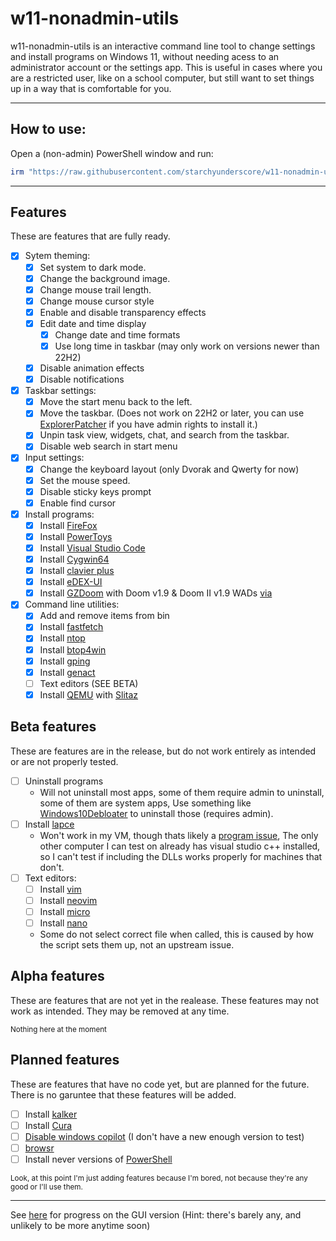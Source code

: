 # w11-nonadmin-utils

w11-nonadmin-utils is an interactive command line tool to change settings and install programs on Windows 11, without needing acess to an administrator account or the settings app. This is useful in cases where you are a restricted user, like on a school computer, but still want to set things up in a way that is comfortable for you.

---

## How to use:

Open a (non-admin) PowerShell window and run:

```PowerShell
irm "https://raw.githubusercontent.com/starchyunderscore/w11-nonadmin-utils/main/current/run.ps1" | iex
```

---

## Features

These are features that are fully ready.

- [x] Sytem theming:
  - [x] Set system to dark mode.
  - [x] Change the background image.
  - [x] Change mouse trail length.
  - [x] Change mouse cursor style
  - [x] Enable and disable transparency effects
  - [x] Edit date and time display
    - [x] Change date and time formats
    - [x] Use long time in taskbar (may only work on versions newer than 22H2)
  - [x] Disable animation effects
  - [x] Disable notifications

- [x] Taskbar settings:
  - [x] Move the start menu back to the left.
  - [x] Move the taskbar. (Does not work on 22H2 or later, you can use [ExplorerPatcher](https://github.com/valinet/ExplorerPatcher/releases) if you have admin rights to install it.)
  - [x] Unpin task view, widgets, chat, and search from the taskbar.
  - [x] Disable web search in start menu

- [x] Input settings:
  - [x] Change the keyboard layout (only Dvorak and Qwerty for now)
  - [x] Set the mouse speed.
  - [x] Disable sticky keys prompt
  - [x] Enable find cursor

- [x] Install programs:
  - [x] Install [FireFox](https://www.mozilla.org/en-US/firefox/new/)
  - [x] Install [PowerToys](https://github.com/microsoft/PowerToys)
  - [x] Install [Visual Studio Code](https://github.com/microsoft/vscode)
  - [x] Install [Cygwin64](https://www.cygwin.com/)
  - [x] Install [clavier plus](https://github.com/guilryder/clavier-plus)
  - [x] Install [eDEX-UI](https://github.com/GitSquared/edex-ui)
  - [x] Install [GZDoom](https://github.com/ZDoom/gzdoom) with Doom v1.9 & Doom II v1.9 WADs [via](https://archive.org/details/2020_03_22_DOOM)

- [x] Command line utilities:
  - [x] Add and remove items from bin
  - [x] Install [fastfetch](https://github.com/LinusDierheimer/fastfetch)
  - [x] Install [ntop](https://github.com/gsass1/NTop)
  - [x] Install [btop4win](https://github.com/aristocratos/btop4win)
  - [x] Install [gping](https://github.com/orf/gping)
  - [x] Install [genact](https://github.com/svenstaro/genact)
  - [ ] Text editors (SEE BETA)
  - [x] Install [QEMU](https://www.qemu.org/) with [Slitaz](https://www.slitaz.org)

## Beta features

These are features are in the release, but do not work entirely as intended or are not properly tested.

- [ ] Uninstall programs
  - Will not uninstall most apps, some of them require admin to uninstall, some of them are system apps, Use something like [Windows10Debloater](https://github.com/Sycnex/Windows10Debloater) to uninstall those (requires admin).
- [ ] Install [lapce](https://github.com/lapce/lapce)
  - Won't work in my VM, though thats likely a [program issue](https://github.com/lapce/lapce/issues/2143), The only other computer I can test on already has visual studio c++ installed, so I can't test if including the DLLs works properly for machines that don't.
- [ ] Text editors:
    - [ ] Install [vim](https://github.com/vim/vim)
    - [ ] Install [neovim](https://github.com/neovim/neovim)
    - [ ] Install [micro](https://github.com/zyedidia/micro)
    - [ ] Install [nano](https://github.com/lhmouse/nano-win)
  - Some do not select correct file when called, this is caused by how the script sets them up, not an upstream issue.

## Alpha features

These are features that are not yet in the realease. These features may not work as intended. They may be removed at any time.

<sup>Nothing here at the moment</sup>

## Planned features

These are features that have no code yet, but are planned for the future. There is no garuntee that these features will be added.

- [ ] Install [kalker](https://github.com/PaddiM8/kalker)
- [ ] Install [Cura](https://github.com/Ultimaker/Cura/)
- [ ] [Disable windows copilot](https://allthings.how/how-to-disable-copilot-on-windows-11/) (I don't have a new enough version to test)
- [ ] [browsr](https://github.com/juftin/browsr)
- [ ] Install never versions of [PowerShell](https://github.com/PowerShell/PowerShell)

<sup>Look, at this point I'm just adding features because I'm bored, not because they're any good or I'll use them.</sup>

---

See [here](https://github.com/starchyunderscore/w11-nonadmin-utils/blob/main/current/GUI-setup.ps1) for progress on the GUI version (Hint: there's barely any, and unlikely to be more anytime soon)
